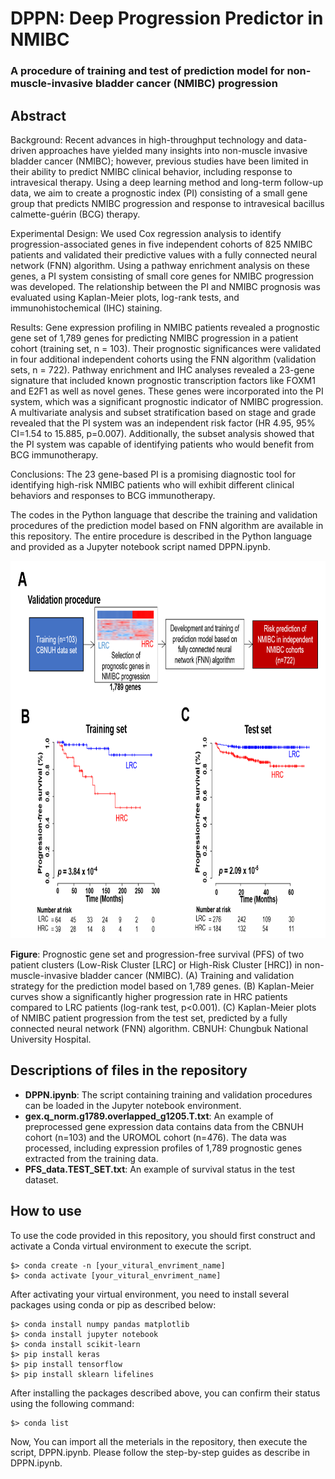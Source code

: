# DPPN: Deep Progression Predictor in NMIBC
### A procedure of training and test of prediction model for non-muscle-invasive bladder cancer (NMIBC) progression

## Abstract
Background: Recent advances in high-throughput technology and data-driven approaches have yielded many insights into non-muscle invasive bladder cancer (NMIBC); however, previous studies have been limited in their ability to predict NMIBC clinical behavior, including response to intravesical therapy. Using a deep learning method and long-term follow-up data, we aim to create a prognostic index (PI) consisting of a small gene group that predicts NMIBC progression and response to intravesical bacillus calmette-guérin (BCG) therapy.

Experimental Design: We used Cox regression analysis to identify progression-associated genes in five independent cohorts of 825 NMIBC patients and validated their predictive values with a fully connected neural network (FNN) algorithm. Using a pathway enrichment analysis on these genes, a PI system consisting of small core genes for NMIBC progression was developed. The relationship between the PI and NMIBC prognosis was evaluated using Kaplan-Meier plots, log-rank tests, and immunohistochemical (IHC) staining.

Results: Gene expression profiling in NMIBC patients revealed a prognostic gene set of 1,789 genes for predicting NMIBC progression in a patient cohort (training set, n = 103). Their prognostic significances were validated in four additional independent cohorts using the FNN algorithm (validation sets, n = 722). Pathway enrichment and IHC analyses revealed a 23-gene signature that included known prognostic transcription factors like FOXM1 and E2F1 as well as novel genes. These genes were incorporated into the PI system, which was a significant prognostic indicator of NMIBC progression. A multivariate analysis and subset stratification based on stage and grade revealed that the PI system was an independent risk factor (HR 4.95, 95% CI=1.54 to 15.885, p=0.007). Additionally, the subset analysis showed that the PI system was capable of identifying patients who would benefit from BCG immunotherapy.

Conclusions: The 23 gene-based PI is a promising diagnostic tool for identifying high-risk NMIBC patients who will exhibit different clinical behaviors and responses to BCG immunotherapy.

The codes in the Python language that describe the training and validation procedures of the prediction model based on FNN algorithm are available in this repository. The entire procedure is described in the Python language and provided as a Jupyter notebook script named DPPN.ipynb.

<img src="./.img/Figure.png" width="800" height="604">

<b>Figure</b>: Prognostic gene set and progression-free survival (PFS) of two patient clusters (Low-Risk Cluster [LRC] or High-Risk Cluster [HRC]) in non-muscle-invasive bladder cancer (NMIBC). (A) Training and validation strategy for the prediction model based on 1,789 genes. (B) Kaplan-Meier curves show a significantly higher progression rate in HRC patients compared to LRC patients (log-rank test, p<0.001). (C) Kaplan-Meier plots of NMIBC patient progression from the test set, predicted by a fully connected neural network (FNN) algorithm. CBNUH: Chungbuk National University Hospital.

## Descriptions of files in the repository
* <b>DPPN.ipynb</b>: The script containing training and validation procedures can be loaded in the Jupyter notebook environment.
* <b>gex.q_norm.g1789.overlapped_g1205.T.txt</b>: An example of preprocessed gene expression data contains data from the CBNUH cohort (n=103) and the UROMOL cohort (n=476). The data was processed, including expression profiles of 1,789 prognostic genes extracted from the training data.
* <b>PFS_data.TEST_SET.txt</b>: An example of survival status in the test dataset. 

## How to use
To use the code provided in this repository, you should first construct and activate a Conda virtual environment to execute the script.
<pre><code>$> conda create -n [your_vitural_envriment_name]
$> conda activate [your_vitural_envriment_name]
</code></pre>

After activating your virtual environment, you need to install several packages using conda or pip as described below:

<pre><code>$> conda install numpy pandas matplotlib
$> conda install jupyter notebook
$> conda install scikit-learn
$> pip install keras
$> pip install tensorflow
$> pip install sklearn lifelines
</code></pre>

After installing the packages described above, you can confirm their status using the following command:

<pre><code>$> conda list</code></pre>

Now, You can import all the meterials in the repository, then execute the script, DPPN.ipynb. Please follow the step-by-step guides as describe in DPPN.ipynb.